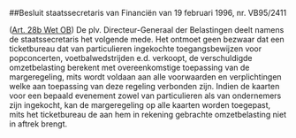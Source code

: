<meta http-equiv='Content-Type' content='text/html; charset=utf-8' />

##Besluit staatssecretaris van Financiën van 19 februari 1996, nr. VB95/2411

([Art. 28b Wet OB](../../../../../../wet/wet/op/de/omzetbelasting/1968/BWBR0002629/README.md)) De plv. Directeur-Generaal der Belastingen deelt namens de staatssecretaris het volgende mede. Het ontmoet geen bezwaar dat een ticketbureau dat van particulieren ingekochte toegangsbewijzen voor popconcerten, voetbalwedstrijden e.d. verkoopt, de verschuldigde omzetbelasting berekent met overeenkomstige toepassing van de margeregeling, mits wordt voldaan aan alle voorwaarden en verplichtingen welke aan toepassing van deze regeling verbonden zijn. Indien de kaarten voor een bepaald evenement zowel van particulieren als van ondernemers zijn ingekocht, kan de margeregeling op alle kaarten worden toegepast, mits het ticketbureau de aan hem in rekening gebrachte omzetbelasting niet in aftrek brengt.    
